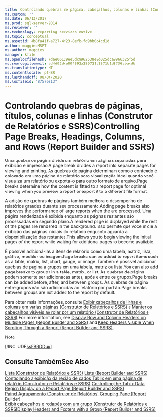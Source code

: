 ```yaml
---
title: Controlando quebras de página, cabeçalhos, colunas e linhas (Construtor de Relatórios e SSRS) | Microsoft Docs
ms.custom: ''
ms.date: 06/13/2017
ms.prod: sql-server-2014
ms.reviewer: ''
ms.technology: reporting-services-native
ms.topic: conceptual
ms.assetid: 4b8fa41f-a727-4f23-8efb-fd9bb0d4cd1d
author: maggiesMSFT
ms.author: maggies
manager: kfile
ms.openlocfilehash: 7dae06129ee5dc9962538e8d025dca9966325f5d
ms.sourcegitcommit: ad4d92dce894592a259721a1571b1d8736abacdb
ms.translationtype: MT
ms.contentlocale: pt-BR
ms.lasthandoff: 08/04/2020
ms.locfileid: "87576213"
---
```

# <a name="controlling-page-breaks-headings-columns-and-rows-report-builder-and-ssrs"></a><span data-ttu-id="e882b-102">Controlando quebras de páginas, títulos, colunas e linhas (Construtor de Relatórios e SSRS)</span><span class="sxs-lookup"><span data-stu-id="e882b-102">Controlling Page Breaks, Headings, Columns, and Rows (Report Builder and SSRS)</span></span>
  <span data-ttu-id="e882b-103">Uma quebra de página divide um relatório em páginas separadas para exibição e impressão.</span><span class="sxs-lookup"><span data-stu-id="e882b-103">A page break divides a report into separate pages for viewing and printing.</span></span> <span data-ttu-id="e882b-104">As quebras de página determinam como o conteúdo é colocado em uma página de relatório para visualização ideal quando você visualiza um relatório ou exporta-o para outro formato de arquivo.</span><span class="sxs-lookup"><span data-stu-id="e882b-104">Page breaks determine how the content is fitted to a report page for optimal viewing when you preview a report or export it to a different file format.</span></span>  
  
 <span data-ttu-id="e882b-105">A adição de quebras de páginas também melhora o desempenho de relatórios grandes durante seu processamento.</span><span class="sxs-lookup"><span data-stu-id="e882b-105">Adding page breaks also improves the performance of large reports when the are processed.</span></span> <span data-ttu-id="e882b-106">Uma página renderizada é exibida enquanto as páginas restantes são processadas em segundo plano.</span><span class="sxs-lookup"><span data-stu-id="e882b-106">A rendered page is displayed while the rest of the pages are rendered in the background.</span></span> <span data-ttu-id="e882b-107">Isso permite que você inicie a exibição das páginas iniciais do relatório enquanto aguarda a disponibilização das restantes.</span><span class="sxs-lookup"><span data-stu-id="e882b-107">This allows you to begin viewing the initial pages of the report while waiting for additional pages to become available.</span></span>  
  
 <span data-ttu-id="e882b-108">É possível adicioná-las a itens de relatório como uma tabela, matriz, lista, gráfico, medidor ou imagem.</span><span class="sxs-lookup"><span data-stu-id="e882b-108">Page breaks can be added to report items such as a table, matrix, list, chart, gauge, or image.</span></span> <span data-ttu-id="e882b-109">Também é possível adicionar quebras de página a grupos em uma tabela, matriz ou lista.</span><span class="sxs-lookup"><span data-stu-id="e882b-109">You can also add page breaks to groups in a table, matrix, or list.</span></span> <span data-ttu-id="e882b-110">As quebras de página podem somente ser adicionadas antes, após e entre os grupos.</span><span class="sxs-lookup"><span data-stu-id="e882b-110">Page breaks can be added before, after, and between groups.</span></span> <span data-ttu-id="e882b-111">As quebras de página entre grupos não são adicionadas ao relatório por padrão.</span><span class="sxs-lookup"><span data-stu-id="e882b-111">Page breaks between groups are not added to the report by default.</span></span>  
  
 <span data-ttu-id="e882b-112">Para obter mais informações, consulte [Exibir cabeçalhos de linhas e colunas em várias páginas &#40;Construtor de Relatórios e SSRS&#41;](display-row-and-column-headers-on-multiple-pages-report-builder-and-ssrs.md) e [Manter os cabeçalhos visíveis ao rolar por um relatório &#40;Construtor de Relatórios e SSRS&#41;](keep-headers-visible-when-scrolling-through-a-report-report-builder-and-ssrs.md).</span><span class="sxs-lookup"><span data-stu-id="e882b-112">For more information, see [Display Row and Column Headers on Multiple Pages &#40;Report Builder and SSRS&#41;](display-row-and-column-headers-on-multiple-pages-report-builder-and-ssrs.md) and [Keep Headers Visible When Scrolling Through a Report &#40;Report Builder and SSRS&#41;](keep-headers-visible-when-scrolling-through-a-report-report-builder-and-ssrs.md).</span></span>  
  
> [!NOTE]  
>  [!INCLUDE[ssRBRDDup](../../includes/ssrbrddup-md.md)]  
  
## <a name="see-also"></a><span data-ttu-id="e882b-113">Consulte Também</span><span class="sxs-lookup"><span data-stu-id="e882b-113">See Also</span></span>  
 <span data-ttu-id="e882b-114">[Lista &#40;Construtor de Relatórios e SSRS&#41;](tables-matrices-and-lists-report-builder-and-ssrs.md) </span><span class="sxs-lookup"><span data-stu-id="e882b-114">[Lists &#40;Report Builder and SSRS&#41;](tables-matrices-and-lists-report-builder-and-ssrs.md) </span></span>  
 <span data-ttu-id="e882b-115">[Controlando a exibição da região de dados Tablix em uma página de relatório &#40;Construtor de Relatórios e SSRS&#41;](controlling-the-tablix-data-region-display-on-a-report-page.md) </span><span class="sxs-lookup"><span data-stu-id="e882b-115">[Controlling the Tablix Data Region Display on a Report Page &#40;Report Builder and SSRS&#41;](controlling-the-tablix-data-region-display-on-a-report-page.md) </span></span>  
 <span data-ttu-id="e882b-116">[Painel Agrupamento &#40;Construtor de Relatórios&#41;](grouping-pane-report-builder.md) </span><span class="sxs-lookup"><span data-stu-id="e882b-116">[Grouping Pane &#40;Report Builder&#41;](grouping-pane-report-builder.md) </span></span>  
 [<span data-ttu-id="e882b-117">Exibir cabeçalhos e rodapés com um grupo &#40;Construtor de Relatórios e SSRS&#41;</span><span class="sxs-lookup"><span data-stu-id="e882b-117">Display Headers and Footers with a Group &#40;Report Builder and SSRS&#41;</span></span>](display-headers-and-footers-with-a-group-report-builder-and-ssrs.md)  
  
  

